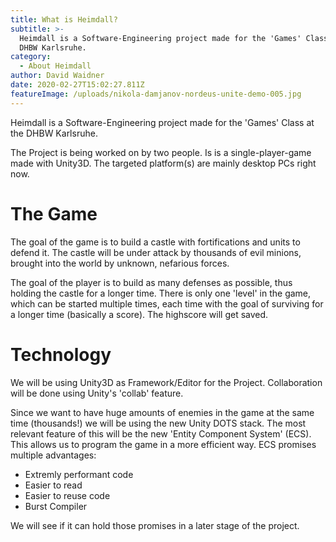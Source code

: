 ```yaml
---
title: What is Heimdall?
subtitle: >-
  Heimdall is a Software-Engineering project made for the 'Games' Class at the
  DHBW Karlsruhe.
category:
  - About Heimdall
author: David Waidner
date: 2020-02-27T15:02:27.811Z
featureImage: /uploads/nikola-damjanov-nordeus-unite-demo-005.jpg
---
```

Heimdall is a Software-Engineering project made for the 'Games' Class at the DHBW Karlsruhe.

The Project is being worked on by two people. Is is a single-player-game made with Unity3D. The targeted platform(s) are mainly desktop PCs right now.

# The Game

The goal of the game is to build a castle with fortifications and units to defend it. The castle will be under attack by thousands of evil minions, brought into the world by unknown, nefarious forces.

The goal of the player is to build as many defenses as possible, thus holding the castle for a longer time. There is only one 'level' in the game, which can be started multiple times, each time with the goal of surviving for a longer time (basically a score). The highscore will get saved.

# Technology

We will be using Unity3D as Framework/Editor for the Project. Collaboration will be done using Unity's 'collab' feature.

Since we want to have huge amounts of enemies in the game at the same time (thousands!) we will be using the new Unity DOTS stack. The most relevant feature of this will be the new 'Entity Component System' (ECS). This allows us to program the game in a more efficient way. ECS promises multiple advantages:

* Extremly performant code
* Easier to read
* Easier to reuse code
* Burst Compiler

We will see if it can hold those promises in a later stage of the project.